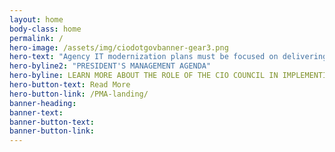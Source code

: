```yaml
---
layout: home
body-class: home
permalink: /
hero-image: /assets/img/ciodotgovbanner-gear3.png
hero-text: "Agency IT modernization plans must be focused on delivering better service to the public, and in doing so should be developed in furtherance of these priorities. This will result in building and maintaining a modern, secure, and resilient IT, which improves the lives of the American public."
hero-byline2: "PRESIDENT'S MANAGEMENT AGENDA"
hero-byline: LEARN MORE ABOUT THE ROLE OF THE CIO COUNCIL IN IMPLEMENTING THE CROSS-AGENCY PRIORITY GOALS.
hero-button-text: Read More
hero-button-link: /PMA-landing/
banner-heading: 
banner-text: 
banner-button-text: 
banner-button-link: 
---
```

